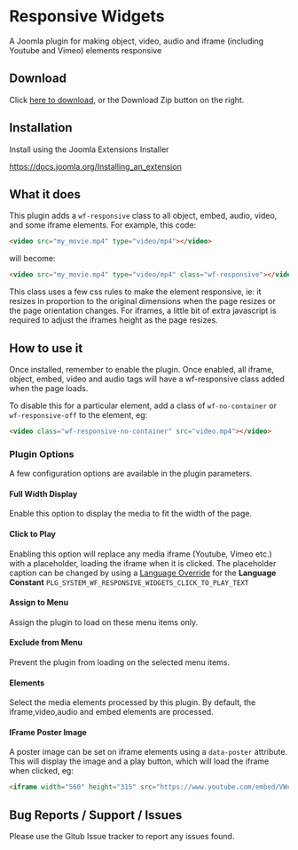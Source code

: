 # Responsive Widgets
A Joomla plugin for making object, video, audio and iframe (including Youtube and Vimeo) elements responsive

## Download
Click [here to download](https://github.com/widgetfactory/wf_responsive_widgets/archive/master.zip), or the Download Zip button on the right.

## Installation
Install using the Joomla Extensions Installer

https://docs.joomla.org/Installing_an_extension

## What it does
This plugin adds a `wf-responsive` class to all object, embed, audio, video, and some iframe elements. For example, this code:

```html 
<video src="my_movie.mp4" type="video/mp4"></video>
```

will become:

```html
<video src="my_movie.mp4" type="video/mp4" class="wf-responsive"></video>
```

This class uses a few css rules to make the element responsive, ie: it resizes in proportion to the original dimensions when the page resizes or the page orientation changes. For iframes, a little bit of extra javascript is required to adjust the iframes height as the page resizes.

## How to use it
Once installed, remember to enable the plugin. Once enabled, all iframe, object, embed, video and audio tags will have a wf-responsive class added when the page loads.

To disable this for a particular element, add a class of `wf-no-container` or `wf-responsive-off` to the element, eg: 
```html
<video class="wf-responsive-no-container" src="video.mp4"></video>
```

### Plugin Options
A few configuration options are available in the plugin parameters.

#### Full Width Display
Enable this option to display the media to fit the width of the page.

#### Click to Play
Enabling this option will replace any media iframe (Youtube, Vimeo etc.) with a placeholder, loading the iframe when it is clicked. The placeholder caption can be changed by using a [Language Override](https://docs.joomla.org/Help4.x:Languages:_Edit_Override) for the **Language Constant** ```PLG_SYSTEM_WF_RESPONSIVE_WIDGETS_CLICK_TO_PLAY_TEXT``` 

#### Assign to Menu
Assign the plugin to load on these menu items only.

#### Exclude from Menu
Prevent the plugin from loading on the selected menu items.

#### Elements
Select the media elements processed by this plugin. By default, the iframe,video,audio and embed elements are processed.

#### IFrame Poster Image
A poster image can be set on iframe elements using a ```data-poster``` attribute. This will display the image and a play button, which will load the iframe when clicked, eg:
```html
<iframe width="560" height="315" src="https://www.youtube.com/embed/VWcG8mpc208" data-poster="images/joomla.jpg" frameborder="0"></iframe>
```

## Bug Reports / Support / Issues
Please use the Gitub Issue tracker to report any issues found.
